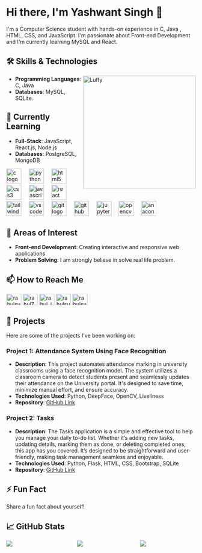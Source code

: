 # Hi there, I'm Yashwant Singh 👋

I'm a Computer Science student with hands-on experience in C, Java , HTML, CSS, and JavaScript. I'm passionate about Front-end Development and I'm currently learning MySQL and React.

## 🛠 Skills & Technologies

<img align="right" src="https://qph.cf2.quoracdn.net/main-qimg-2f5690ee185f5345025b1a5b0bf2c8aa" alt="Luffy" hight="500" width="300" />

- **Programming Languages**: C, Java
- **Databases**: MySQL, SQLite.

## 🌱 Currently Learning

- **Full-Stack**: JavaScript, React.js, Node.js
- **Databases**: PostgreSQL, MongoDB

<div align="left">
  <img src="https://cdn.jsdelivr.net/gh/devicons/devicon/icons/c/c-original.svg" height="40" alt="c logo"  />
  <img width="12" />
  <img src="https://cdn.jsdelivr.net/gh/devicons/devicon/icons/python/python-original.svg" height="40" alt="python logo"  />
  <img width="12" />
  <img src="https://cdn.jsdelivr.net/gh/devicons/devicon/icons/html5/html5-original.svg" height="40" alt="html5 logo"  />
  <img width="12" />
  <img src="https://cdn.jsdelivr.net/gh/devicons/devicon/icons/css3/css3-original.svg" height="40" alt="css3 logo"  />
  <img width="12" />
  <img src="https://cdn.jsdelivr.net/gh/devicons/devicon/icons/javascript/javascript-original.svg" height="40" alt="javascript logo"  />
  <img width="12" />
  <img src="https://cdn.jsdelivr.net/gh/devicons/devicon/icons/react/react-original.svg" height="40" alt="react logo"  />
  <img width="12" />
  <img src="https://cdn.jsdelivr.net/gh/devicons/devicon/icons/tailwindcss/tailwindcss-original-wordmark.svg" height="40" alt="tailwindcss logo"  />
  <img width="12" />
  <img src="https://cdn.jsdelivr.net/gh/devicons/devicon/icons/vscode/vscode-original.svg" height="40" alt="vscode logo"  />
  <img width="12" />
  <img src="https://cdn.jsdelivr.net/gh/devicons/devicon/icons/git/git-original.svg" height="40" alt="git logo"  />
  <img width="12" />
  <img src="https://cdn.jsdelivr.net/gh/devicons/devicon/icons/github/github-original.svg" height="40" alt="github logo"  />
  <img width="12" />
  <img src="https://cdn.jsdelivr.net/gh/devicons/devicon/icons/jupyter/jupyter-original.svg" height="40" alt="jupyter logo"  />
  <img width="12" />
  <img src="https://cdn.jsdelivr.net/gh/devicons/devicon/icons/opencv/opencv-original.svg" height="40" alt="opencv logo"  />
  <img width="12" />
  <img src="https://cdn.jsdelivr.net/gh/devicons/devicon/icons/anaconda/anaconda-original.svg" height="40" alt="anaconda logo"  />
</div>

## 🔭 Areas of Interest
- **Front-end Development**: Creating interactive and responsive web applications
- **Problem Solving**: I am strongly believe in solve real life problem.

## 📫 How to Reach Me

<p align="left">
<a href="https://linkedin.com/in/rahulsuthar" target="blank"><img align="center" src="https://raw.githubusercontent.com/rahuldkjain/github-profile-readme-generator/master/src/images/icons/Social/linked-in-alt.svg" alt="rahulsuthar" height="30" width="40" /></a>
<a href="https://kaggle.com/rahul753" target="blank"><img align="center" src="https://raw.githubusercontent.com/rahuldkjain/github-profile-readme-generator/master/src/images/icons/Social/kaggle.svg" alt="rahul753" height="30" width="40" /></a>
<a href="https://instagram.com/rahul_jangid_8" target="blank"><img align="center" src="https://raw.githubusercontent.com/rahuldkjain/github-profile-readme-generator/master/src/images/icons/Social/instagram.svg" alt="rahul_jangid_8" height="30" width="40" /></a>
<a href="https://www.hackerrank.com/rahulsuthar7357" target="blank"><img align="center" src="https://raw.githubusercontent.com/rahuldkjain/github-profile-readme-generator/master/src/images/icons/Social/hackerrank.svg" alt="rahulsuthar7357" height="30" width="40" /></a>
<a href="mailto:rahulsuthar@gmail.com" target="blank"><img align="center" src="https://www.svgrepo.com/show/243092/gmail.svg" alt="rahulsuthar@gmail.com" height="30" width="40" /></a>
</p>

## 💼 Projects
Here are some of the projects I've been working on:

### Project 1: Attendance System Using Face Recognition
- **Description**: This project automates attendance marking in university classrooms using a face recognition model. The system utilizes a classroom camera to detect students present and seamlessly updates their attendance on the University portal. It's designed to save time, minimize manual effort, and ensure accuracy.
- **Technologies Used**: Python, DeepFace, OpenCV, Liveliness
- **Repository**: [GitHub Link](https://github.com/Rahul-Suthar/Machine-Learning-Projects)

### Project 2: Tasks
- **Description**: The Tasks application is a simple and effective tool to help you manage your daily to-do list. Whether it’s adding new tasks, updating details, marking them as done, or deleting completed ones, this app has you covered. It’s designed to be straightforward and user-friendly, making task management seamless and enjoyable.
- **Technologies Used**: Python, Flask, HTML, CSS, Bootstrap, SQLite
- **Repository**: [GitHub Link](https://github.com/rahul-suthar/Tasks)

## ⚡ Fun Fact
Share a fun fact about yourself!

## 📈 GitHub Stats

<div style="display: flex;">
  <div style="flex: 1; margin-right: 20px;">
    <img src="https://github-readme-stats.vercel.app/api?username=Rahul-Suthar&show_icons=true&theme=radical&hide=prs,issues,contribs" />
  </div>
  <div style="flex: 1; margin-left: 20px;">
    <img src="https://github-readme-stats.vercel.app/api/top-langs/?username=Rahul-Suthar&layout=compact&theme=radical" />
  </div>
  <div style="flex:1; margin-left:20px;">
    <img src="https://streak-stats.demolab.com?user=Rahul-Suthar&theme=radical" />
  </div>
</div>


